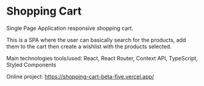 # Shopping Cart

Single Page Application responsive shopping cart.

This is a SPA where the user can basically search for the products, add them to the cart then create a wishlist with the products selected.

Main technologies tools/used: React, React Router, Context API, TypeScript, Styled Components

Online project: https://shopping-cart-beta-five.vercel.app/

